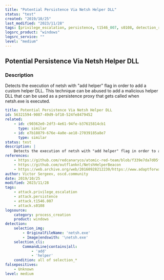 ```yaml
---
title: "Potential Persistence Via Netsh Helper DLL"
status: "test"
created: "2019/10/25"
last_modified: "2023/11/28"
tags: [privilege_escalation, persistence, t1546_007, s0108, detection_rule]
logsrc_product: "windows"
logsrc_service: ""
level: "medium"
---
```


## Potential Persistence Via Netsh Helper DLL

### Description

Detects the execution of netsh with "add helper" flag in order to add a custom helper DLL. This technique can be abused to add a malicious helper DLL that can be used as a persistence proxy that gets called when netsh.exe is executed.


```yml
title: Potential Persistence Via Netsh Helper DLL
id: 56321594-9087-49d9-bf10-524fe8479452
related:
    - id: c90362e0-2df3-4e61-94fe-b37615814cb1
      type: similar
    - id: e7b18879-676e-4a0e-ae18-27039185a8e7
      type: similar
status: test
description: |
    Detects the execution of netsh with "add helper" flag in order to add a custom helper DLL. This technique can be abused to add a malicious helper DLL that can be used as a persistence proxy that gets called when netsh.exe is executed.
references:
    - https://github.com/redcanaryco/atomic-red-team/blob/f339e7da7d05f6057fdfcdd3742bfcf365fee2a9/atomics/T1546.007/T1546.007.md
    - https://github.com/outflanknl/NetshHelperBeacon
    - https://web.archive.org/web/20160928212230/https://www.adaptforward.com/2016/09/using-netshell-to-execute-evil-dlls-and-persist-on-a-host/
author: Victor Sergeev, oscd.community
date: 2019/10/25
modified: 2023/11/28
tags:
    - attack.privilege_escalation
    - attack.persistence
    - attack.t1546.007
    - attack.s0108
logsource:
    category: process_creation
    product: windows
detection:
    selection_img:
        - OriginalFileName: 'netsh.exe'
        - Image|endswith: '\netsh.exe'
    selection_cli:
        CommandLine|contains|all:
            - 'add'
            - 'helper'
    condition: all of selection_*
falsepositives:
    - Unknown
level: medium

```
